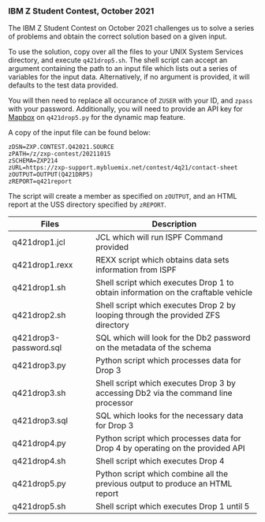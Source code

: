 ### IBM Z Student Contest, October 2021

The IBM Z Student Contest on October 2021 challenges us to solve a series of problems and obtain the correct solution based on a given input.

To use the solution, copy over all the files to your UNIX System Services directory, and execute `q421drop5.sh`. The shell script can accept an argument containing the path to an input file which lists out a series of variables for the input data. Alternatively, if no argument is provided, it will defaults to the test data provided.

You will then need to replace all occurance of `ZUSER` with your ID, and `zpass` with your password. Additionally, you will need to provide an API key for [Mapbox](https://www.mapbox.com/) on `q421drop5.py` for the dynamic map feature.

A copy of the input file can be found below:
```
zDSN=ZXP.CONTEST.Q42021.SOURCE
zPATH=/z/zxp-contest/20211015
zSCHEMA=ZXP214
zURL=https://zxp-support.mybluemix.net/contest/4q21/contact-sheet
zOUTPUT=OUTPUT(Q421DRP5)
zREPORT=q421report
```

The script will create a member as specified on `zOUTPUT`, and an HTML report at the USS directory specified by `zREPORT`.

| Files         | Description   |
| ------------- | ------------- |
| q421drop1.jcl | JCL which will run ISPF Command provided |
| q421drop1.rexx | REXX script which obtains data sets information from ISPF |
| q421drop1.sh | Shell script which executes Drop 1 to obtain information on the craftable vehicle |
| q421drop2.sh | Shell script which executes Drop 2 by looping through the provided ZFS directory |
| q421drop3-password.sql | SQL which will look for the Db2 password on the metadata of the schema |
| q421drop3.py | Python script which processes data for Drop 3 |
| q421drop3.sh | Shell script which executes Drop 3 by accessing Db2 via the command line processor |
| q421drop3.sql | SQL which looks for the necessary data for Drop 3 |
| q421drop4.py | Python script which processes data for Drop 4 by operating on the provided API | 
| q421drop4.sh | Shell script which executes Drop 4 |
| q421drop5.py | Python script which combine all the previous output to produce an HTML report |
| q421drop5.sh | Shell script which executes Drop 1 until 5 |

